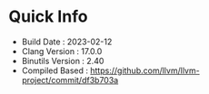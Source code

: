 # Quick Info
* Build Date : 2023-02-12
* Clang Version : 17.0.0
* Binutils Version : 2.40
* Compiled Based : https://github.com/llvm/llvm-project/commit/df3b703a
